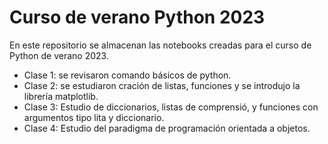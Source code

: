 # Curso de verano Python 2023

En este repositorio se almacenan las notebooks creadas para el curso de Python de verano 2023. 

 - Clase 1: se revisaron comando básicos de python.
 - Clase 2: se estudiaron cración de listas, funciones y se introdujo la librería matplotlib. 
 - Clase 3: Estudio de diccionarios, listas de comprensió, y funciones con argumentos tipo lita y diccionario.
 - Clase 4: Estudio del paradigma de programación orientada a objetos.
